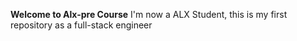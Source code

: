 **Welcome to Alx-pre Course**
   I'm now a ALX Student, this is my first repository as a full-stack engineer